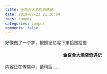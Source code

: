 ```yaml
---
title: 金百合大酒店奇遇记
date: 2019-07-23 21:26:04
tags: campus 
categories: campus
comments: false 
---
```


好像做了一个梦，按照记忆写下来拾掇拾掇

<!--more-->

<html>
<body>

<h4 style="text-align:center">金百合大酒店奇遇记</h4>
<p>内容正在传输中，请稍后......</p>

</body>
</html>